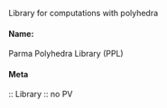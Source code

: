 Library for computations with polyhedra

#### Name:
Parma Polyhedra Library (PPL)

#### Meta
:: Library
:: no PV